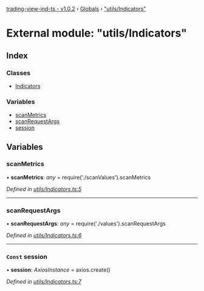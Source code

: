 [trading-view-ind-ts - v1.0.2](../README.md) › [Globals](../globals.md) › ["utils/Indicators"](_utils_indicators_.md)

# External module: "utils/Indicators"

## Index

### Classes

* [Indicators](../classes/_utils_indicators_.indicators.md)

### Variables

* [scanMetrics](_utils_indicators_.md#scanmetrics)
* [scanRequestArgs](_utils_indicators_.md#scanrequestargs)
* [session](_utils_indicators_.md#const-session)

## Variables

###  scanMetrics

• **scanMetrics**: *any* =  require('./scanValues').scanMetrics

*Defined in [utils/Indicators.ts:5](https://github.com/edmundpf/trading-view-ind-ts/blob/0c8d8f2/src/utils/Indicators.ts#L5)*

___

###  scanRequestArgs

• **scanRequestArgs**: *any* =  require('./values').scanRequestArgs

*Defined in [utils/Indicators.ts:6](https://github.com/edmundpf/trading-view-ind-ts/blob/0c8d8f2/src/utils/Indicators.ts#L6)*

___

### `Const` session

• **session**: *AxiosInstance* =  axios.create()

*Defined in [utils/Indicators.ts:7](https://github.com/edmundpf/trading-view-ind-ts/blob/0c8d8f2/src/utils/Indicators.ts#L7)*
